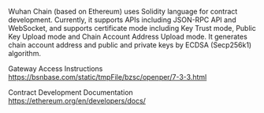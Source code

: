 Wuhan Chain (based on Ethereum) uses Solidity language for contract development. Currently, it supports APIs including JSON-RPC API and WebSocket, and supports certificate mode including Key Trust mode, Public Key Upload mode and Chain Account Address Upload mode. It generates chain account address and public and private keys by ECDSA (Secp256k1) algorithm.

Gateway Access Instructions
https://bsnbase.com/static/tmpFile/bzsc/openper/7-3-3.html

Contract Development Documentation
https://ethereum.org/en/developers/docs/
